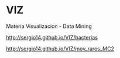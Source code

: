 VIZ
===

Materia Visualizacion - Data Mining

http://sergio14.github.io/VIZ/bacterias

http://sergio14.github.io/VIZ/mov_raros_MC2
